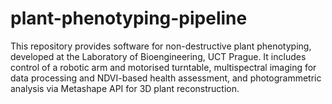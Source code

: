 # plant-phenotyping-pipeline
This repository provides software for non-destructive plant phenotyping, developed at the Laboratory of Bioengineering, UCT Prague. It includes control of a robotic arm and motorised turntable, multispectral imaging for data processing and NDVI-based health assessment, and photogrammetric analysis via Metashape API for 3D plant reconstruction.
